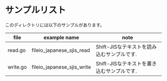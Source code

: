# サンプルリスト

このディレクトリには以下のサンプルがあります。

| file     | example name               | note                                       |
| -------- | -------------------------- | ------------------------------------------ |
| read.go  | fileio_japanese_sjis_read  | Shift-JISなテキストを読み込むサンプルです. |
| write.go | fileio_japanese_sjis_write | Shift-JISなテキストを書き込むサンプルです. |
